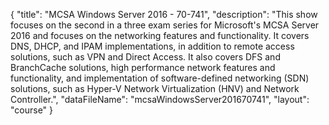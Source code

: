 {
	"title": "MCSA Windows Server 2016 - 70-741",
	"description": "This show focuses on the second in a three exam series for Microsoft's MCSA Server 2016 and focuses on the networking features and functionality. It covers DNS, DHCP, and IPAM implementations, in addition to remote access solutions, such as VPN and Direct Access. It also covers DFS and BranchCache solutions, high performance network features and functionality, and implementation of software-defined networking (SDN) solutions, such as Hyper-V Network Virtualization (HNV) and Network Controller.",
	"dataFileName": "mcsaWindowsServer201670741",
	"layout": "course"
}